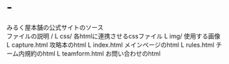 # -
みるく屋本舗の公式サイトのソース  
ファイルの説明
/
 L css/           各htmlに連携させるcssファイル
 L img/           使用する画像
 L capture.html   攻略本のhtml
 L index.html     メインページのhtml
 L rules.html     チーム内規約のhtml
 L teamform.html  お問い合わせのhtml
